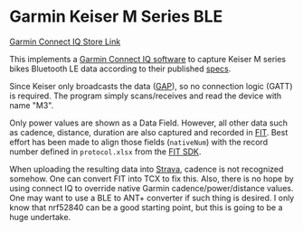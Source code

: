 # Garmin Keiser M Series BLE 
[Garmin Connect IQ Store Link](https://apps.garmin.com/en-US/apps/3ff8a2fc-dc5d-4509-a7d8-33d7f7d43a45)

This implements a [Garmin Connect IQ software](https://developer.garmin.com/connect-iq/) to capture Keiser M series bikes Bluetooth LE data according to their published [specs](https://dev.keiser.com/mseries/direct/).

Since Keiser only broadcasts the data ([GAP](https://learn.adafruit.com/introduction-to-bluetooth-low-energy/gap)), so no connection logic (GATT) is required. The program simply scans/receives and read the device with name "M3".

Only power values are shown as a Data Field. However, all other data such as cadence, distance, duration are also captured and recorded in [FIT](https://developer.garmin.com/fit/protocol/). Best effort has been made to align those fields (`nativeNum`) with the record number defined in `protocol.xlsx` from the [FIT SDK](`https://developer.garmin.com/fit/download/`).

When uploading the resulting data into [Strava](https://strava.com), cadence is not recognized somehow. One can convert FIT into TCX to fix this. Also, there is no hope by using connect IQ to override native Garmin cadence/power/distance values. One may want to use a BLE to ANT+ converter if such thing is desired. I only know that nrf52840 can be a good starting point, but this is going to be a huge undertake.
